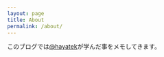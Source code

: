 ```yaml
---
layout: page
title: About
permalink: /about/
---
```


このブログでは[@hayatek](https://github.com/hayatek)が学んだ事をメモしてきます。